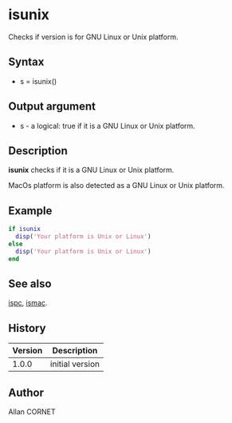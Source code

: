# isunix

Checks if version is for GNU Linux or Unix platform.

## Syntax

- s = isunix()

## Output argument

- s - a logical: true if it is a GNU Linux or Unix platform.

## Description

  <p><b>isunix</b> checks if it is a GNU Linux or Unix platform.</p>
  <p>MacOs platform is also detected as a GNU Linux or Unix platform.</p>

## Example

```matlab
if isunix
  disp('Your platform is Unix or Linux')
else
  disp('Your platform is Unix or Linux')
end
```

## See also

[ispc](ispc.md), [ismac](ismac.md).

## History

| Version | Description     |
| ------- | --------------- |
| 1.0.0   | initial version |

## Author

Allan CORNET
